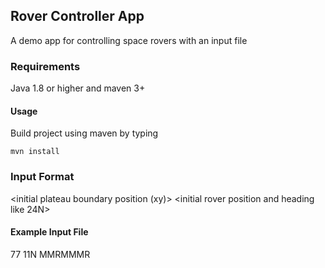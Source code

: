 ## Rover Controller App

A demo app for controlling space rovers with an input file

### Requirements
Java 1.8 or higher and maven 3+

#### Usage

Build project using maven by typing

```mvn install```

### Input Format
<initial plateau boundary position (xy)>
<initial rover position and heading like 24N>
<move commands like RMLMRMMMRL>
  
#### Example Input File
77
11N
MMRMMMR

